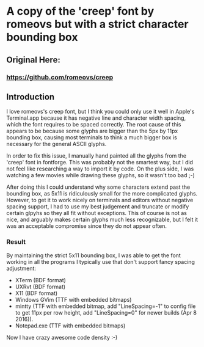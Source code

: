# A copy of the 'creep' font by romeovs but with a strict character bounding box
## Original Here:
### https://github.com/romeovs/creep

## Introduction
I love romeovs's creep font, but I think you could only use it well in Apple's Terminal.app
because it has negative line and character width spacing, which the font requires to be spaced correctly.
The root cause of this appears to be because some glyphs are bigger than the 5px by 11px bounding box,
causing most terminals to think a much bigger box is necessary for the general ASCII glyphs.

In order to fix this issue, I manually hand painted all the glyphs from the 'creep' font in fontforge.
This was probably not the smartest way, but I did not feel like researching a way to import it by code.
On the plus side, I was watching a few movies while drawing these glyphs, so it wasn't too bad ;-)

After doing this I could understand why some characters extend past the bounding box, as 5x11 is ridiculously small
for the more complicated glyphs. However, to get it to work nicely on terminals and editors without negative spacing support,
I had to use my best judgement and truncate or modify certain glpyhs so they all fit without exceptions. This of course
is not as nice, and arguably makes certain glyphs much less recognizable, but I felt it was an acceptable compromise since
they do not appear often.

### Result

By maintaining the strict 5x11 bounding box, I was able to get the font working in all the programs I typically use that don't support fancy spacing adjustment:
* XTerm (BDF format)
* UXRvt (BDF format)
* X11 (BDF format)
* Windows GVim (TTF with embedded bitmaps)
* mintty (TTF with embedded bitmap, add "LineSpacing=-1" to config file to get 11px per row height, add "LineSpacing=0" for newer builds (Apr 8 2016)).
* Notepad.exe (TTF with embedded bitmaps)

Now I have crazy awesome code density :-)
